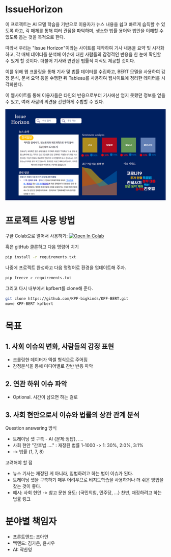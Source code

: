 # IssueHorizon
이 프로젝트는 AI 모델 학습을 기반으로 이용자가 뉴스 내용을 쉽고 빠르게 습득할 수 있도록 하고, 각 매체를 통해 여러 관점을 파악하며, 생소한 법률 용어와 법안을 이해할 수 있도록 돕는 것을 목적으로 한다. 

따라서 우리는  "Issue Horizon"이라는 사이트를 제작하여 기사 내용을 요약 및 시각화하고, 각 매체 데이터를 분석해 이슈에 대한 사람들의 감정적인 반응을 한 눈에 확인할 수 있게 할 것이다. 더불어 기사와 연관된 법률적 지식도 제공할 것이다.

이를 위해 웹 크롤링을 통해 기사 및 법률 데이터를 수집하고, BERT 모델을 사용하여 감정 분석, 문서 요약 등을 수행한 뒤 Tableau를 사용하여 웹사이트에 정리한 데이터를 시각화한다.

이 웹사이트를 통해 이용자들은 타인의 반응으로부터 기사에선 얻지 못했던 정보를 얻을 수 있고, 여러 사람의 의견을 간편하게 수합할 수 있다. 

![샘플 웹페이지](image/sample_webpage.png)

# 프로젝트 사용 방법
구글 Colab으로 열어서 사용하기: 
<a target="_blank" href="https://colab.research.google.com/github/Gwakcy0/IssueHorizon/blob/master/codes/sample_bert.ipynb">
  <img src="https://colab.research.google.com/assets/colab-badge.svg" alt="Open In Colab"/>
</a>

혹은 gitHub 클론하고 다음 명령어 치기
```bash
pip install -r requirements.txt
```
나중에 프로젝트 완성하고 다음 명령어로 환경을 업데이트해 주자.
```bash
pip freeze > requirements.txt
```

그리고 다시 내부에서 kpfbert를 clone해 준다.
```bash
git clone https://github.com/KPF-bigkinds/KPF-BERT.git
move KPF-BERT kpfbert
```

# 목표
## 1. 사회 이슈의 변화, 사람들의 감정 표현
- 크롤링한 데이터가 엑셀 형식으로 주어짐
- 감정분석을 통해 미디어별로 찬반 반응 파악

## 2. 연관 하위 이슈 파악
- Optional. 시간이 남으면 하는 걸로
 
## 3. 사회 현안으로서 이슈와 법률의 상관 관계 분석
Question answering 방식
- 트레이닝 셋 구축 - AI {문제:정답}, ....
- 사회 현안 "간호법 ...." : 재정된 법률 1-1000 -> 1: 30%, 2:0%, 3:1%
- -> 법률 {1, 7, 8}

고려해야 할 점 
- 뉴스 기사는 재정된 게 아니라, 입법하려고 하는 법이 이슈가 된다.
- 트레이닝 셋을 구축하기 매우 어려우므로 비지도학습을 사용하거나 더 쉬운 방법을 찾는 것이 좋다.
- 예시: 사회 현안 -> 참고 문헌 용도: {국민의힘, 민주당, ...} 찬반, 재정하려고 하는 법률 링크

 
# 분야별 책임자
- 프론트엔드: 조아연
- 백엔드: 김가은, 윤시우
- AI: 곽찬영
 

